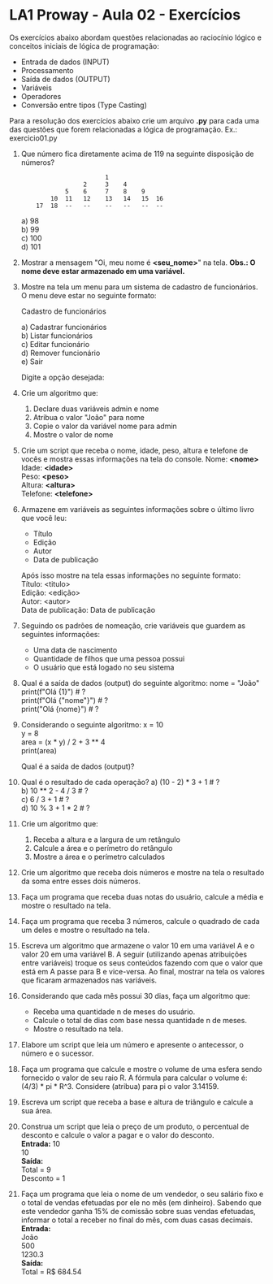 # LA1 Proway - Aula 02 - Exercícios
Os exercícios abaixo abordam questões relacionadas ao raciocínio lógico e conceitos iniciais de lógica de programação:
 - Entrada de dados (INPUT)
 - Processamento
 - Saída de dados (OUTPUT)
 - Variáveis
 - Operadores
 - Conversão entre tipos (Type Casting)

Para a resolução dos exercícios abaixo crie um arquivo **.py** para cada uma das questões que forem relacionadas a lógica de programação.
Ex.: exercicio01.py
1) Que número fica diretamente acima de 119 na seguinte disposição de números?
                      

                              1
                        2     3    4
                   5    6     7    8    9     
               10  11   12    13   14   15  16
           17  18  --   --    --   --   --  --
	a) 98  
	b) 99  
	c) 100  
	d) 101  
2) Mostrar a mensagem "Oi, meu nome é **<seu_nome>**" na tela.
**Obs.: O nome deve estar armazenado em uma variável.**

3) Mostre na tela um menu para um sistema de cadastro de funcionários.
O menu deve estar no seguinte formato:

    Cadastro de funcionários
    
    a) Cadastrar funcionários  
    b) Listar funcionários  
    c) Editar funcionário  
    d) Remover funcionário  
    e) Sair  
    
    Digite a opção desejada: 
    
4) Crie um algoritmo que: 
	 1. Declare duas variáveis admin e nome 
	 2. Atribua o valor "João" para nome 
	 3. Copie o valor da variável nome para admin 
	 4. Mostre o valor de nome

5) Crie um script que receba o nome, idade, peso, altura e telefone de vocês e mostra essas informações na tela do console. 
Nome: **<nome\>**  
Idade: **<idade\>**  
Peso: **<peso\>**  
Altura: **<altura\>**  
Telefone: **<telefone\>**  

6) Armazene em variáveis as seguintes informações sobre o último livro que você leu: 
	 - Título   
	 - Edição  
	 - Autor  
	 - Data de publicação
	
	Após isso mostre na tela essas informações no seguinte formato:  
	Título: <titulo\>  
	Edição: <edição\>   
	Autor: <autor\>  
	Data de publicação: Data de publicação  

7) Seguindo os padrões de nomeação, crie variáveis que guardem as seguintes informações: 
    * Uma data de nascimento 
    * Quantidade de filhos que uma pessoa possui 
    * O usuário que está logado no seu sistema 


8) Qual é a saída de dados (output) do seguinte algoritmo:
    nome = "João"  
    print(f"Olá {1}") # ?  
    print(f"Olá {"nome"}") # ?  
    print("Olá {nome}") # ?  

9) Considerando o seguinte algoritmo:
     x = 10  
     y = 8  
     area = (x * y) / 2 + 3 ** 4  
     print(area)  
     
	Qual é a saida de dados (output)?

10) Qual é o resultado de cada operação? 
	a) (10 - 2) * 3 + 1 # ?  
	b) 10 ** 2 - 4 / 3 # ?  
	c) 6 / 3 + 1 # ?  
	d) 10 % 3 + 1 * 2 # ?  

11) Crie um algoritmo que:  
    1. Receba a altura e a largura de um retângulo
    2. Calcule a área e o perímetro do retângulo 
    3. Mostre a área e o perímetro calculados 


12) Crie um algoritmo que receba dois números e mostre na tela o resultado da soma entre esses dois números. 

13) Faça um programa que receba duas notas do usuário, calcule a média e mostre o resultado na tela. 
 
14) Faça um programa que receba 3 números, calcule o quadrado de cada um deles e mostre o resultado na tela. 

15) Escreva um algoritmo que armazene o valor 10 em uma variável A e o valor 20 em uma variável B. A seguir (utilizando apenas atribuições entre variáveis) 
troque os seus conteúdos fazendo com que o valor que está em A passe para B e vice-versa. Ao final, mostrar na tela os valores que ficaram armazenados nas variáveis. 

16) Considerando que cada mês possui 30 dias, faça um algoritmo que: 
    * Receba uma quantidade n de meses do usuário. 
    * Calcule o total de dias com base nessa quantidade n de meses. 
    * Mostre o resultado na tela. 

17) Elabore um script que leia um número e apresente o antecessor, o número e o sucessor.

18) Faça um programa que calcule e mostre o volume de uma esfera sendo fornecido o valor de seu raio R.
A fórmula para calcular o volume é: (4/3) * pi * R^3. Considere (atribua) para pi o valor 3.14159.

19) Escreva um script que receba a base e altura de triângulo e calcule a sua área.

20) Construa um script que leia o preço de um produto, o percentual de desconto e calcule
o valor a pagar e o valor do desconto.  
**Entrada:**
10  
10  
**Saída:**  
Total = 9  
Desconto = 1  

21) Faça um programa que leia o nome de um vendedor, o seu salário fixo e o total de vendas efetuadas por ele no mês (em dinheiro).
Sabendo que este vendedor ganha 15% de comissão sobre suas vendas efetuadas, informar o total a receber no final do mês, com duas casas decimais.  
**Entrada:**  
João  
500  
1230.3  
**Saída:**  
Total = R$ 684.54  

